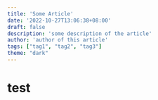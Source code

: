 ```yaml
---
title: 'Some Article'
date: '2022-10-27T13:06:38+08:00'
draft: false
description: 'some description of the article'
author: 'author of this article'
tags: ["tag1", "tag2", "tag3"]
theme: "dark"
---
```


# test